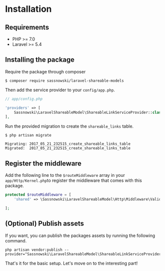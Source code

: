 # Installation

## Requirements

* PHP &gt;= 7.0
* Laravel &gt;= 5.4

## Installing the package

Require the package through composer

```
$ composer require sassnowski/laravel-shareable-models
```

Then add the service provider to your `config/app.php`.

```php
// app/config.php

'providers' => [
    Sassnowski\LaravelShareableModel\ShareableLinkServiceProvider::class,    
],
```

Run the provided migration to create the `shareable_links` table.

```
$ php artisan migrate

Migrating: 2017_05_21_232515_create_shareable_links_table
Migrated:  2017_05_21_232515_create_shareable_links_table
```

## Register the middleware

Add the following line to the `$routeMiddleware` array in your `app/Http/Kernel.php`to register the middleware that comes with this package.

```php
protected $routeMiddleware = [
    'shared' => \Sassnowski\LaravelShareableModel\Http\Middleware\ValidateShareableLink::class,

];
```

## \(Optional\) Publish assets

If you want, you can publish the packages assets by running the following command.

```
php artisan vendor:publish --provider="Sassnowski\LaravelShareableModel\ShareableLinkServiceProvider"
```

That's it for the basic setup. Let's move on to the interesting part!

